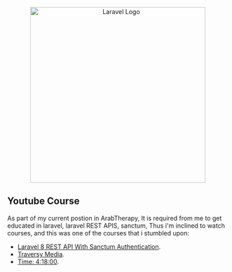 <p align="center"><a href="https://laravel.com" target="_blank"><img src="https://raw.githubusercontent.com/laravel/art/master/logo-lockup/5%20SVG/2%20CMYK/1%20Full%20Color/laravel-logolockup-cmyk-red.svg" width="400" alt="Laravel Logo"></a></p>

## Youtube Course

As part of my current postion in ArabTherapy, It is required from me to get educated in laravel, laravel REST APIS, sanctum, Thus i'm inclined 
to watch courses, and this was one of the courses that i stumbled upon:

- [Laravel 8 REST API With Sanctum Authentication](https://www.youtube.com/watch?v=MT-GJQIY3EU&ab_channel=TraversyMedia).
- [Traversy Media](https://www.youtube.com/watch?v=MT-GJQIY3EU&ab_channel=TraversyMedia).
- [Time: 4:18:00](https://www.youtube.com/watch?v=MT-GJQIY3EU&ab_channel=TraversyMedia).
